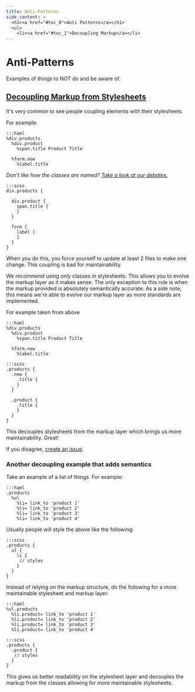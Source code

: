 ```yaml
---
title: Anti-Patterns
side_content: >
  <h1><a href="#toc_0">Anti Patterns</a></h1>
  <ul>
    <li><a href="#toc_1">Decoupling Markup</a></li>
---
```


# Anti-Patterns

Examples of things to NOT do and be aware of.

## [Decoupling Markup from Stylesheets](#toc_3)

It's very common to see people coupling elements with their stylesheets.

For example:

```
:::haml
%div.products
  %div.product
    %span.title Product Title

  %form.new
    %label.title
```

*Don't like how the classes are named? [Take a look at our debates.](https://github.com/hybridgroup/betterfrontend/blob/master/debates.md)*

```
:::scss
div.products {
  
  div.product {
    span.title {
    }
  }

  form {
    label {
    }
  }
}
```

When you do this, you force yourself to update at least 2 files to make
one change. This coupling is bad for maintainability. 

We recommend using *only* classes in stylesheets. This allows you to
evolve the markup layer as it makes sense. The only exception to this
rule is when the markup provided is absolutely semantically accurate. As
a side note, this means we're able to evolve our markup layer as more
standards are implemented.

For example taken from above

```
:::haml
%div.products
  %div.product
    %span.title Product Title

  %form.new
    %label.title
```

```
:::scss
.products {
  .new {
    .title {
    }
  }

  .product {
    .title {
    }
  }
}
```

This decouples stylesheets from the markup layer which brings us more
maintainability. Great!

If you disagree, [create an issue](https://github.com/hybridgroup/betterfrontend/issues/new).

### Another decoupling example that adds semantics

Take an example of a list of things. For example:

```
:::haml
.products
  %ul
    %li= link_to 'product 1'
    %li= link_to 'product 2'
    %li= link_to 'product 3'
    %li= link_to 'product 4'
```

Usually people will style the above like the following:

```
:::scss
.products {
  ul {
    li {
     // styles
    }
  }
}
```

Instead of relying on the markup structure, do the following for a more
maintainable stylesheet and markup layer:

```
:::haml
%ul.products
  %li.product= link_to 'product 1'
  %li.product= link_to 'product 2'
  %li.product= link_to 'product 3'
  %li.product= link_to 'product 4'
```

```
:::scss
.products {
  .product {
   // styles
  }
}
```

This gives us better readability on the stylesheet layer and decouples
the markup from the classes allowing for more maintainable stylesheets.
